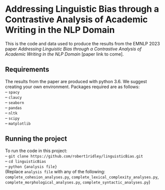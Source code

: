 # Addressing Linguistic Bias through a Contrastive Analysis of Academic Writing in the NLP Domain

This is the code and data used to produce the results from the EMNLP 2023 paper *Addressing Linguistic Bias through a Contrastive Analysis of Academic Writing in the NLP Domain* [paper link to come].

## Requirements

The results from the paper are produced with python 3.6. We suggest creating your own environment. Packages required are as follows:\
– `spacy`\
– `claucy`\
– `seaborn`\
– `pandas`\
– `nltk`\
– `scipy`\
– `matplotlib`

## Running the project

To run the code in this project:\
– `git clone https://github.com/robert1ridley/linguisticBias.git` \
– `cd linguisticBias`\
– `python {analysis file}`\
(Replace `analysis file` with any of the following: `complete_cohesion_analyses.py`, `complete_lexical_complexity_analyses.py`, `complete_morphological_analyses.py`, `complete_syntactic_analyses.py`)

